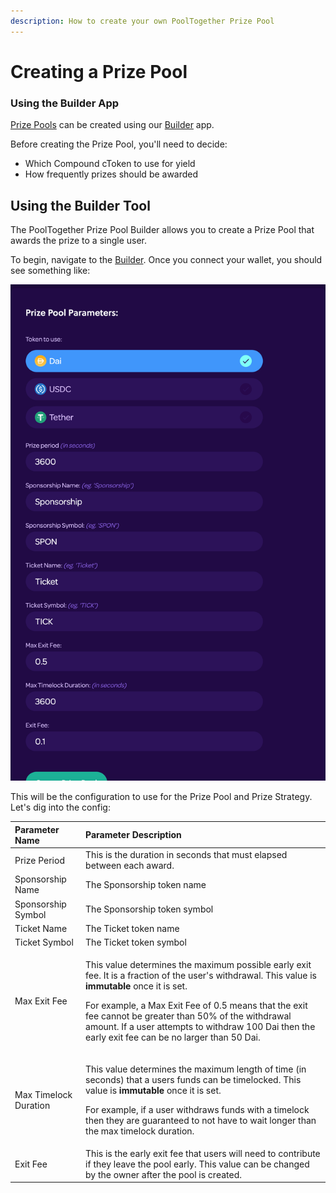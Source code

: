 ```yaml
---
description: How to create your own PoolTogether Prize Pool
---
```


# Creating a Prize Pool

### Using the Builder App

[Prize Pools](../protocol/prize-pool/) can be created using our [Builder](https://builder.pooltogether.com/) app.

Before creating the Prize Pool, you'll need to decide:

* Which Compound cToken to use for yield
* How frequently prizes should be awarded

## Using the Builder Tool

The PoolTogether Prize Pool Builder allows you to create a Prize Pool that awards the prize to a single user.

To begin, navigate to the [Builder](https://builder.pooltogether.com).  Once you connect your wallet, you should see something like:

![](../.gitbook/assets/screen-shot-2020-07-28-at-1.26.44-pm.png)

This will be the configuration to use for the Prize Pool and Prize Strategy.  Let's dig into the config:

<table>
  <thead>
    <tr>
      <th style="text-align:left">Parameter Name</th>
      <th style="text-align:left">Parameter Description</th>
    </tr>
  </thead>
  <tbody>
    <tr>
      <td style="text-align:left">Prize Period</td>
      <td style="text-align:left">This is the duration in seconds that must elapsed between each award.</td>
    </tr>
    <tr>
      <td style="text-align:left">Sponsorship Name</td>
      <td style="text-align:left">The Sponsorship token name</td>
    </tr>
    <tr>
      <td style="text-align:left">Sponsorship Symbol</td>
      <td style="text-align:left">The Sponsorship token symbol</td>
    </tr>
    <tr>
      <td style="text-align:left">Ticket Name</td>
      <td style="text-align:left">The Ticket token name</td>
    </tr>
    <tr>
      <td style="text-align:left">Ticket Symbol</td>
      <td style="text-align:left">The Ticket token symbol</td>
    </tr>
    <tr>
      <td style="text-align:left">Max Exit Fee</td>
      <td style="text-align:left">
        <p>This value determines the maximum possible early exit fee. It is a fraction
          of the user&apos;s withdrawal. This value is <b>immutable</b> once it is
          set.</p>
        <p></p>
        <p>For example, a Max Exit Fee of 0.5 means that the exit fee cannot be greater
          than 50% of the withdrawal amount. If a user attempts to withdraw 100 Dai
          then the early exit fee can be no larger than 50 Dai.</p>
      </td>
    </tr>
    <tr>
      <td style="text-align:left">Max Timelock Duration</td>
      <td style="text-align:left">
        <p>This value determines the maximum length of time (in seconds) that a users
          funds can be timelocked. This value is <b>immutable</b> once it is set.</p>
        <p></p>
        <p>For example, if a user withdraws funds with a timelock then they are guaranteed
          to not have to wait longer than the max timelock duration.</p>
      </td>
    </tr>
    <tr>
      <td style="text-align:left">Exit Fee</td>
      <td style="text-align:left">This is the early exit fee that users will need to contribute if they
        leave the pool early. This value can be changed by the owner after the
        pool is created.</td>
    </tr>
  </tbody>
</table>



